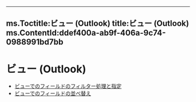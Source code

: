 

---
ms.Toctitle:ビュー (Outlook)
title:ビュー (Outlook)
ms.ContentId:ddef400a-ab9f-406a-9c74-0988991bd7bb
---
# ビュー (Outlook)


- [ビューでのフィールドのフィルター処理と指定](99cef6bf-1bf6-706f-9972-22005a255416.md)
- [ビューでのフィールドの並べ替え](23d87740-12eb-aa00-1cf5-4dfa5895722d.md)



